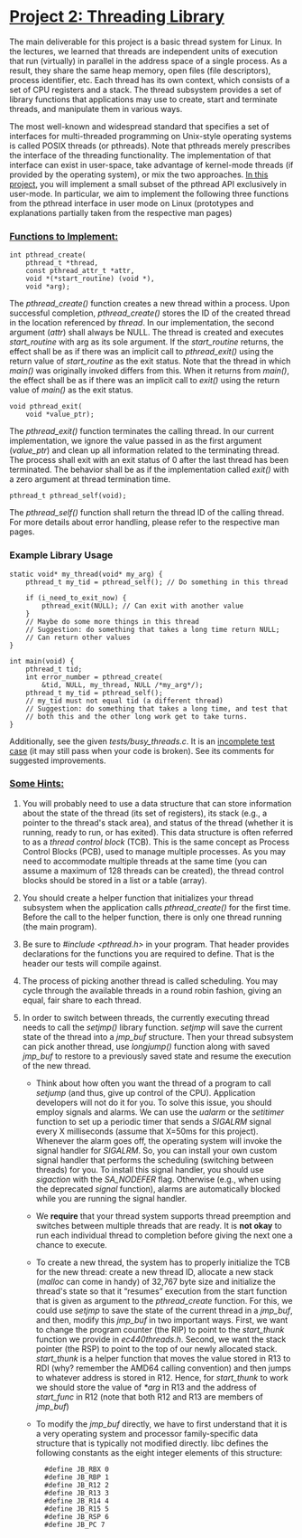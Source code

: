 # <ins>Project 2: Threading Library</ins>

The main deliverable for this project is a basic thread system for Linux. In the lectures, we learned that threads are independent units of execution that run (virtually) in parallel in the address space of a single process. As a result, they share the same heap memory, open files (file descriptors), process identifier, etc. Each thread has its own context, which consists of a set of CPU registers and a stack. The thread subsystem provides a set of library functions that applications may use to create, start and terminate threads, and manipulate them in various ways.

The most well-known and widespread standard that specifies a set of interfaces for multi-threaded programming on Unix-style operating systems is called POSIX threads (or pthreads). Note that pthreads merely prescribes the interface of the threading functionality. The implementation of that interface can exist in user-space, take advantage of kernel-mode threads (if provided by the operating system), or mix the two approaches. <ins>In this project</ins>, you will implement a small subset of the pthread API exclusively in user-mode. In particular, we aim to implement the following three functions from the pthread interface in user mode on Linux (prototypes and explanations partially taken from the respective man pages)

### <ins>Functions to Implement:</ins>

    int pthread_create( 
        pthread_t *thread,
        const pthread_attr_t *attr, 
        void *(*start_routine) (void *), 
        void *arg);

The *pthread_create()* function creates a new thread within a process. Upon successful completion, *pthread_create()* stores the ID of the created thread in the location referenced by *thread*. In our implementation, the second argument (*attr*) shall always be NULL. The thread is created and executes *start_routine* with arg as its sole argument. If the *start_routine* returns, the effect shall be as if there was an implicit call to *pthread_exit()* using the return value of *start_routine* as the exit status. Note that the thread in which *main()* was originally invoked differs from this. When it returns from *main()*, the effect shall be as if there was an implicit call to *exit()* using the return value of *main()* as the exit status.

    void pthread_exit(
        void *value_ptr);

The *pthread_exit()* function terminates the calling thread. In our current implementation, we ignore the value passed in as the first argument (*value_ptr*) and clean up all information related to the terminating thread. The process shall exit with an exit status of 0 after the last thread has been terminated. The behavior shall be as if the implementation called *exit()* with a zero argument at thread termination time.

    pthread_t pthread_self(void);

The *pthread_self()* function shall return the thread ID of the calling thread. For more details about error handling, please refer to the respective man pages.

### Example Library Usage
    
    static void* my_thread(void* my_arg) { 
        pthread_t my_tid = pthread_self(); // Do something in this thread
        
        if (i_need_to_exit_now) {
            pthread_exit(NULL); // Can exit with another value 
        }
        // Maybe do some more things in this thread
        // Suggestion: do something that takes a long time return NULL; 
        // Can return other values
    }

    int main(void) { 
        pthread_t tid;
        int error_number = pthread_create(
            &tid, NULL, my_thread, NULL /*my_arg*/);
        pthread_t my_tid = pthread_self();
        // my_tid must not equal tid (a different thread)
        // Suggestion: do something that takes a long time, and test that
        // both this and the other long work get to take turns. 
    }

Additionally, see the given *tests/busy_threads.c*. It is an <ins>incomplete test case</ins> (it may still pass when your code is broken). See its comments for suggested improvements.

### <ins>Some Hints:</ins>

1. You will probably need to use a data structure that can store information about the state of the thread (its set of registers), its stack (e.g., a pointer to the thread's stack area), and status of the thread (whether it is running, ready to run, or has exited). This data structure is often referred to as a *thread control block* (TCB). This is the same concept as Process Control Blocks (PCB), used to manage multiple processes. As you may need to accommodate multiple threads at the same time (you can assume a maximum of 128 threads can be created), the thread control blocks should be stored in a list or a table (array).

2. You should create a helper function that initializes your thread subsystem when the application calls *pthread_create()* for the first time. Before the call to the helper function, there is only one thread running (the main program).

3. Be sure to *#include <pthread.h>* in your program. That header provides declarations for the functions you are required to define. That is the header our tests will compile against.

4. The process of picking another thread is called scheduling. You may cycle through the available threads in a round robin fashion, giving an equal, fair share to each thread.

5. In order to switch between threads, the currently executing thread needs to call the *setjmp()* library function. *setjmp* will save the current state of the thread into a *jmp_buf* structure. Then your thread subsystem can pick another thread, use *longjump()* function along with saved *jmp_buf* to restore to a previously saved state and resume the execution of the new thread.
    * Think about how often you want the thread of a program to call *setjump* (and thus, give up control of the CPU). Application developers will not do it for you. To solve this issue, you should employ signals and alarms. We can use the *ualarm* or the *setitimer* function to set up a periodic timer that sends a *SIGALRM* signal every X milliseconds (assume that X=50ms for this project). Whenever the alarm goes off, the operating system will invoke the signal handler for *SIGALRM*. So, you can install your own custom signal handler that performs the scheduling (switching between threads) for you. To install this signal handler, you should use *sigaction*
    with the *SA_NODEFER* flag. Otherwise (e.g., when using the deprecated *signal* function), alarms are automatically blocked while you are running the signal handler. 

    * We **require** that your thread system supports thread preemption and switches
    between multiple threads that are ready. It is **not okay** to run each individual
    thread to completion before giving the next one a chance to execute.

    * To create a new thread, the system has to properly initialize the TCB for the new
    thread: create a new thread ID, allocate a new stack (*malloc* can come in handy) of 32,767 byte size and initialize the thread's state so that it “resumes” execution from the start function that is given as argument to the *pthread_create* function. For this, we could use *setjmp* to save the state of the current thread in a *jmp_buf*, and then, modify this *jmp_buf* in two important ways. First, we want to change the program counter (the RIP) to point to the *start_thunk* function we provide in *ec440threads.h*. Second, we want the stack pointer (the RSP) to point to the top of our newly allocated stack. *start_thunk* is a helper function that moves the value stored in R13 to RDI (why? remember the AMD64 calling convention) and then jumps to whatever address is stored in R12. Hence, for *start_thunk* to work we should store the value of _*arg_ in R13 and the address of *start_func* in R12 (note that both R12 and R13 are members of *jmp_buf*)

    * To modify the *jmp_buf* directly, we have to first understand that it is a very operating system and processor family-specific data structure that is typically not modified directly. libc defines the following constants as the eight integer elements of this structure:

            #define JB_RBX 0
            #define JB_RBP 1 
            #define JB_R12 2 
            #define JB_R13 3 
            #define JB_R14 4 
            #define JB_R15 5 
            #define JB_RSP 6 
            #define JB_PC 7 
    
